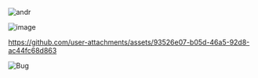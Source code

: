 ![andr](https://github.com/user-attachments/assets/86ff32e1-6e1b-493d-aa1d-df8c541c5695)

![image](https://github.com/user-attachments/assets/c60a3a8d-1887-470a-bed0-57f1138aa8cb)


https://github.com/user-attachments/assets/93526e07-b05d-46a5-92d8-ac44fc68d863


![Bug](https://github.com/user-attachments/assets/7a9ff6a2-2836-4dd7-834f-e3dab04b6f81)

